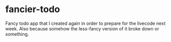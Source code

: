 # fancier-todo
Fancy todo app that I created again in order to prepare for the livecode next week. Also because somehow the less-fancy version of it broke down or something.
